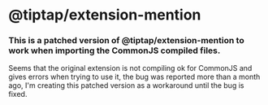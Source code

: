 # @tiptap/extension-mention

### This is a patched version of @tiptap/extension-mention to work when importing the CommonJS compiled files.

Seems that the original extension is not compiling ok for CommonJS and gives errors when trying to use it, the bug was reported more than a month ago, I'm creating this patched version as a workaround until the bug is fixed.
